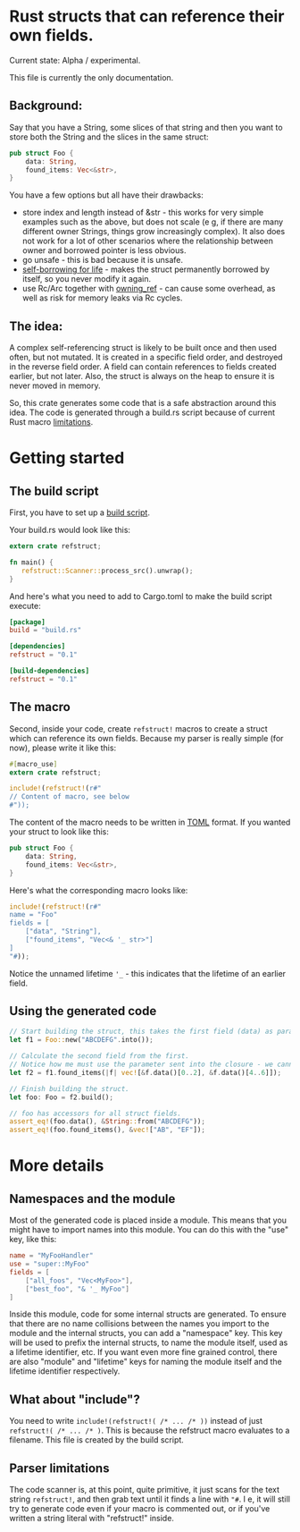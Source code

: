 Rust structs that can reference their own fields.
===========

Current state: Alpha / experimental.

This file is currently the only documentation.

Background:
-----------

Say that you have a String, some slices of that string and then you want to store both the String and the slices in the same struct:

```rust
pub struct Foo {
    data: String,
    found_items: Vec<&str>,
}
```

You have a few options but all have their drawbacks:
 * store index and length instead of &str - this works for very simple examples such as the above, but does not scale (e g, if there are many different owner Strings, things grow increasingly complex). It also does not work for a lot of other scenarios where the relationship between owner and borrowed pointer is less obvious.
 * go unsafe - this is bad because it is unsafe.
 * [self-borrowing for life](https://www.rust-lang.org/faq.html#how-can-i-define-a-struct-that-contains-a-reference-to-one-of-its-own-fields) - makes the struct permanently borrowed by itself, so you never modify it again.
 * use Rc/Arc together with [owning_ref](https://crates.io/crates/owning_ref) - can cause some overhead, as well as risk for memory leaks via Rc cycles.

The idea:
---------

A complex self-referencing struct is likely to be built once and then used often, but not mutated. It is created in a specific field order, and destroyed in the reverse field order. A field can contain references to fields created earlier, but not later. Also, the struct is always on the heap to ensure it is never moved in memory.

So, this crate generates some code that is a safe abstraction around this idea.
The code is generated through a build.rs script because of current Rust macro [limitations](https://github.com/rust-lang/rust/issues/34303).

Getting started
==============

The build script
---------------

First, you have to set up a [build script](http://doc.crates.io/build-script.html).

Your build.rs would look like this:

```rust
extern crate refstruct;

fn main() {
   refstruct::Scanner::process_src().unwrap();
}
```

And here's what you need to add to Cargo.toml to make the build script execute:

```toml
[package]
build = "build.rs"

[dependencies]
refstruct = "0.1"

[build-dependencies]
refstruct = "0.1"
```

The macro
---------

Second, inside your code, create `refstruct!` macros to create a struct which can reference its own fields.
Because my parser is really simple (for now), please write it like this:

```rust
#[macro_use]
extern crate refstruct;

include!(refstruct!(r#"
// Content of macro, see below
#"));
```

The content of the macro needs to be written in [TOML](https://github.com/toml-lang/toml) format. If you wanted your struct to look like this:

```rust
pub struct Foo {
    data: String,
    found_items: Vec<&str>,
}
```

Here's what the corresponding macro looks like:

```rust
include!(refstruct!(r#"
name = "Foo"
fields = [
    ["data", "String"],
    ["found_items", "Vec<& '_ str>"]
]
"#));
```

Notice the unnamed lifetime `'_` - this indicates that the lifetime of an earlier field.

Using the generated code
------------------------

```rust
// Start building the struct, this takes the first field (data) as parameter.
let f1 = Foo::new("ABCDEFG".into());

// Calculate the second field from the first.
// Notice how me must use the parameter sent into the closure - we cannot use f1 here. 
let f2 = f1.found_items(|f| vec![&f.data()[0..2], &f.data()[4..6]]);

// Finish building the struct.
let foo: Foo = f2.build();

// foo has accessors for all struct fields.
assert_eq!(foo.data(), &String::from("ABCDEFG"));
assert_eq!(foo.found_items(), &vec!["AB", "EF"]);
```

More details
============

Namespaces and the module
-------------------------

Most of the generated code is placed inside a module. This means that you might have to import names
into this module. You can do this with the "use" key, like this:


```toml
name = "MyFooHandler"
use = "super::MyFoo"
fields = [
    ["all_foos", "Vec<MyFoo>"],
    ["best_foo", "& '_ MyFoo"]
]
```

Inside this module, code for some internal structs are generated. To ensure that there are no name
collisions between the names you import to the module and the internal structs, you can add a "namespace" key.
This key will be used to prefix the internal structs, to name the module itself, used as a lifetime identifier,
etc. If you want even more fine grained control, there are also "module" and "lifetime" keys for naming the module itself
and the lifetime identifier respectively.

What about "include"?
---------------------

You need to write `include!(refstruct!( /* ... /* ))` instead of just `refstruct!( /* ... /* )`.
This is because the refstruct macro evaluates to a filename. This file is created by the build script.

Parser limitations
------------------

The code scanner is, at this point, quite primitive, it just scans for the text string `refstruct!`, and then grab text until it finds
a line with `"#`. I e, it will still try to generate code even if your macro is commented out, or if you've written a string literal with "refstruct!" inside.

